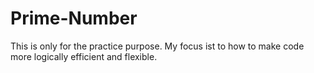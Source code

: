 # Prime-Number
This is only for the practice purpose. My focus ist to how to make code more logically efficient and flexible. 
